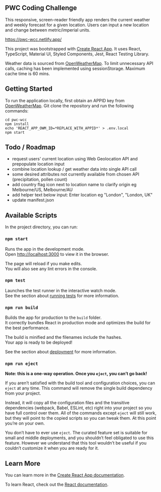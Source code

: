## PWC Coding Challenge

This responsive, screen-reader friendly app renders the current weather and weekly forecast for a given location. Users can input a new location and change between metric/imperial units.

https://pwc-wcc.netlify.app/

This project was bootstrapped with [Create React App](https://github.com/facebook/create-react-app). It uses React, TypeScript, Material UI, Styled Components, Jest, React Testing Library.

Weather data is sourced from [OpenWeatherMap](https://openweathermap.org/). To limit unnecessary API calls, caching has been implemented using sessionStorage. Maximum cache time is 60 mins.

## Getting Started

To run the application locally, first obtain an APPID key from [OpenWeatherMap](https://openweathermap.org/). Git clone the repository and run the following commands:

```
cd pwc-wcc
npm install
echo 'REACT_APP_OWM_ID=*REPLACE_WITH_APPID*' > .env.local
npm start
```

## Todo / Roadmap

- request users' current location using Web Geolocation API and prepopulate location input
- combine location lookup / get weather data into single API call
- some desired attributes not currently available from chosen API (precipitation, pollen count)
- add country flag icon next to location name to clarify origin eg Melbourne/US, Melbourne/AU
- add helper text below input: Enter location eg "London", "London, UK"
- update manifest.json

## Available Scripts

In the project directory, you can run:

### `npm start`

Runs the app in the development mode.<br />
Open [http://localhost:3000](http://localhost:3000) to view it in the browser.

The page will reload if you make edits.<br />
You will also see any lint errors in the console.

### `npm test`

Launches the test runner in the interactive watch mode.<br />
See the section about [running tests](https://facebook.github.io/create-react-app/docs/running-tests) for more information.

### `npm run build`

Builds the app for production to the `build` folder.<br />
It correctly bundles React in production mode and optimizes the build for the best performance.

The build is minified and the filenames include the hashes.<br />
Your app is ready to be deployed!

See the section about [deployment](https://facebook.github.io/create-react-app/docs/deployment) for more information.

### `npm run eject`

**Note: this is a one-way operation. Once you `eject`, you can’t go back!**

If you aren’t satisfied with the build tool and configuration choices, you can `eject` at any time. This command will remove the single build dependency from your project.

Instead, it will copy all the configuration files and the transitive dependencies (webpack, Babel, ESLint, etc) right into your project so you have full control over them. All of the commands except `eject` will still work, but they will point to the copied scripts so you can tweak them. At this point you’re on your own.

You don’t have to ever use `eject`. The curated feature set is suitable for small and middle deployments, and you shouldn’t feel obligated to use this feature. However we understand that this tool wouldn’t be useful if you couldn’t customize it when you are ready for it.

## Learn More

You can learn more in the [Create React App documentation](https://facebook.github.io/create-react-app/docs/getting-started).

To learn React, check out the [React documentation](https://reactjs.org/).

